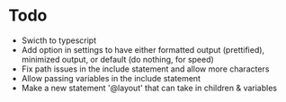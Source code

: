 # Todo

* Swicth to typescript
* Add option in settings to have either formatted output (prettified), minimized output, or default (do nothing, for speed)
* Fix path issues in the include statement and allow more characters
* Allow passing variables in the include statement
* Make a new statement '@layout' that can take in children & variables